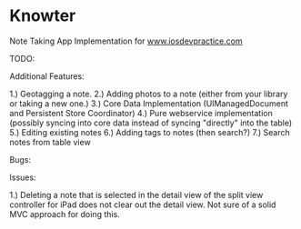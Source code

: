 Knowter
=======

Note Taking App Implementation for www.iosdevpractice.com

TODO:

Additional Features:

1.) Geotagging a note.
2.) Adding photos to a note (either from your library or taking a new one.)
3.) Core Data Implementation (UIManagedDocument and Persistent Store Coordinator)
4.) Pure webservice implementation (possibly syncing into core data instead of syncing "directly" into the table)
5.) Editing existing notes
6.) Adding tags to notes (then search?)
7.) Search notes from table view

Bugs:

Issues:

1.) Deleting a note that is selected in the detail view of the split view controller for iPad does not clear out the detail view. Not sure of a solid MVC approach for doing this.